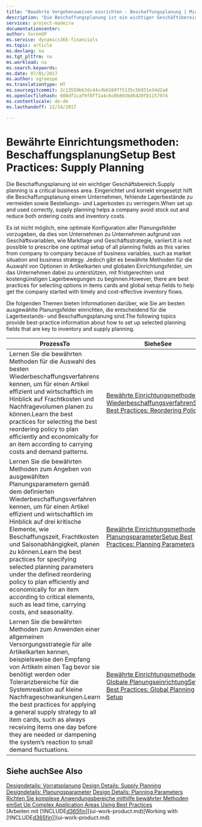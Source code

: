 ```yaml
---
title: "Bewährte Vorgehensweisen einrichten - Beschaffungsplanung | Microsoft Docs"
description: "Die Beschaffungsplanung ist ein wichtiger Geschäftsbereich. Eingerichtet und korrekt eingesetzt hilft die Beschaffungsplanung einem Unternehmen, fehlende Lagerbestände zu vermeiden sowie Bestellungs- und Lagerkosten zu verringern."
services: project-madeira
documentationcenter: 
author: SorenGP
ms.service: dynamics365-financials
ms.topic: article
ms.devlang: na
ms.tgt_pltfrm: na
ms.workload: na
ms.search.keywords: 
ms.date: 07/01/2017
ms.author: sgroespe
ms.translationtype: HT
ms.sourcegitcommit: 2c13559bb3dc44cdb61697f5135c5b931e34d2a8
ms.openlocfilehash: 608df1caf9f8ff1a4c6c0b893bd6420f81157974
ms.contentlocale: de-de
ms.lasthandoff: 12/14/2017

---
```

# <a name="setup-best-practices-supply-planning"></a><span data-ttu-id="205b3-104">Bewährte Einrichtungsmethoden: Beschaffungsplanung</span><span class="sxs-lookup"><span data-stu-id="205b3-104">Setup Best Practices: Supply Planning</span></span>
<span data-ttu-id="205b3-105">Die Beschaffungsplanung ist ein wichtiger Geschäftsbereich.</span><span class="sxs-lookup"><span data-stu-id="205b3-105">Supply planning is a critical business area.</span></span> <span data-ttu-id="205b3-106">Eingerichtet und korrekt eingesetzt hilft die Beschaffungsplanung einem Unternehmen, fehlende Lagerbestände zu vermeiden sowie Bestellungs- und Lagerkosten zu verringern.</span><span class="sxs-lookup"><span data-stu-id="205b3-106">When set up and used correctly, supply planning helps a company avoid stock out and reduce both ordering costs and inventory costs.</span></span>  

 <span data-ttu-id="205b3-107">Es ist nicht möglich, eine optimale Konfiguration aller Planungsfelder vorzugeben, da dies von Unternehmen zu Unternehmen aufgrund von Geschäftsvariablen, wie Marktlage und Geschäftsstrategie, variiert.</span><span class="sxs-lookup"><span data-stu-id="205b3-107">It is not possible to prescribe one optimal setup of all planning fields as this varies from company to company because of business variables, such as market situation and business strategy.</span></span> <span data-ttu-id="205b3-108">Jedoch gibt es bewährte Methoden für die Auswahl von Optionen in Artikelkarten und globalen Einrichtungsfelder, um das Unternehmen dabei zu unterstützen, mit fristgerechten und kostengünstigen Lagerbewegungen zu beginnen.</span><span class="sxs-lookup"><span data-stu-id="205b3-108">However, there are best practices for selecting options in items cards and global setup fields to help get the company started with timely and cost-effective inventory flows.</span></span>  

 <span data-ttu-id="205b3-109">Die folgenden Themen bieten Informationen darüber, wie Sie am besten ausgewählte Planungsfelder einrichten, die entscheidend für die Lagerbestands- und Beschaffungsplanung sind.</span><span class="sxs-lookup"><span data-stu-id="205b3-109">The following topics provide best-practice information about how to set up selected planning fields that are key to inventory and supply planning.</span></span>  

|<span data-ttu-id="205b3-110">**Prozess**</span><span class="sxs-lookup"><span data-stu-id="205b3-110">**To**</span></span>|<span data-ttu-id="205b3-111">**Siehe**</span><span class="sxs-lookup"><span data-stu-id="205b3-111">**See**</span></span>|  
|------------|-------------|  
|<span data-ttu-id="205b3-112">Lernen Sie die bewährten Methoden für die Auswahl des besten Wiederbeschaffungsverfahrens kennen, um für einen Artikel effizient und wirtschaftlich im Hinblick auf Frachtkosten und Nachfragevolumen planen zu können.</span><span class="sxs-lookup"><span data-stu-id="205b3-112">Learn the best practices for selecting the best reordering policy to plan efficiently and economically for an item according to carrying costs and demand patterns.</span></span>|[<span data-ttu-id="205b3-113">Bewährte Einrichtungsmethoden: Wiederbeschaffungsverfahren</span><span class="sxs-lookup"><span data-stu-id="205b3-113">Setup Best Practices: Reordering Policies</span></span>](setup-best-practices-reordering-policies.md)|  
|<span data-ttu-id="205b3-114">Lernen Sie die bewährten Methoden zum Angeben von ausgewählten Planungsparametern gemäß dem definierten Wiederbeschaffungsverfahren kennen, um für einen Artikel effizient und wirtschaftlich im Hinblick auf drei kritische Elemente, wie Beschaffungszeit, Frachtkosten und Saisonabhängigkeit, planen zu können.</span><span class="sxs-lookup"><span data-stu-id="205b3-114">Learn the best practices for specifying selected planning parameters under the defined reordering policy to plan efficiently and economically for an item according to critical elements, such as lead time, carrying costs, and seasonality.</span></span>|[<span data-ttu-id="205b3-115">Bewährte Einrichtungsmethoden: Planungsparameter</span><span class="sxs-lookup"><span data-stu-id="205b3-115">Setup Best Practices: Planning Parameters</span></span>](setup-best-practices-planning-parameters.md)|  
|<span data-ttu-id="205b3-116">Lernen Sie die bewährten Methoden zum Anwenden einer allgemeinen Versorgungsstrategie für alle Artikelkarten kennen, beispielsweise den Empfang von Artikeln einen Tag bevor sie benötigt werden oder Toleranzbereiche für die Systemreaktion auf kleine Nachfrageschwankungen.</span><span class="sxs-lookup"><span data-stu-id="205b3-116">Learn the best practices for applying a general supply strategy to all item cards, such as always receiving items one day before they are needed or dampening the system’s reaction to small demand fluctuations.</span></span>|[<span data-ttu-id="205b3-117">Bewährte Einrichtungsmethoden: Globale Planungseinrichtung</span><span class="sxs-lookup"><span data-stu-id="205b3-117">Setup Best Practices: Global Planning Setup</span></span>](setup-best-practices-global-planning-setup.md)|  

## <a name="see-also"></a><span data-ttu-id="205b3-118">Siehe auch</span><span class="sxs-lookup"><span data-stu-id="205b3-118">See Also</span></span>  
 <span data-ttu-id="205b3-119">[Designdetails: Vorratsplanung](design-details-supply-planning.md) </span><span class="sxs-lookup"><span data-stu-id="205b3-119">[Design Details: Supply Planning](design-details-supply-planning.md) </span></span>  
 <span data-ttu-id="205b3-120">[Designdetails: Planungsparameter](design-details-planning-parameters.md) </span><span class="sxs-lookup"><span data-stu-id="205b3-120">[Design Details: Planning Parameters](design-details-planning-parameters.md) </span></span>  
 [<span data-ttu-id="205b3-121">Richten Sie komplexe Anwendungsbereiche mithilfe bewährter Methoden ein</span><span class="sxs-lookup"><span data-stu-id="205b3-121">Set Up Complex Application Areas Using Best Practices</span></span>](set-up-complex-application-areas-using-best-practices.md)  
 <span data-ttu-id="205b3-122">[Arbeiten mit [!INCLUDE[d365fin](includes/d365fin_md.md)]](ui-work-product.md)</span><span class="sxs-lookup"><span data-stu-id="205b3-122">[Working with [!INCLUDE[d365fin](includes/d365fin_md.md)]](ui-work-product.md)</span></span>

